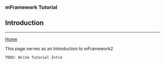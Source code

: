 ### mFramework Tutorial
## Introduction
----

[Home](/mFramework2)

This page serves as an Introduction to mFramework2

    TODO: Write Tutorial Intro